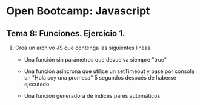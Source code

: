 # Open Bootcamp: Javascript

## Tema 8: Funciones. Ejercicio 1.

1. Crea un archivo JS que contenga las siguientes líneas

   - Una función sin parámetros que devuelva siempre "true"

   - Una función asíncrona que utilice un setTimeout y pase por consola un "Hola soy una promesa" 5 segundos después de haberse ejecutado

   - Una función generadora de índices pares automáticos
